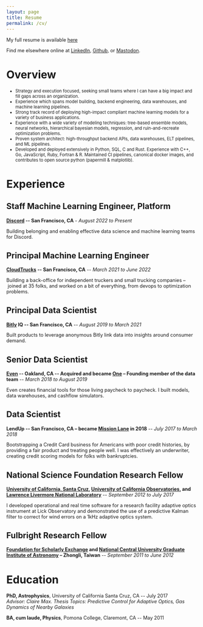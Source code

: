 ```yaml
---
layout: page
title: Resume
permalink: /cv/
---
```

<style>
li {
    font-size: 0.8em;
}
.post-content h1 {
    font-size: 1.6em;
}
.post-content h2 {
    font-size: 1.2em;
}
p {
    font-size: 0.9em;
}
</style>

My full resume is available [here](/Alex%20Rudy%20Resume.pdf)

Find me elsewhere online at [LinkedIn][], [Github][], or [Mastodon][].

[LinkedIn]: https://www.linkedin.com/in/alexrudy/
[Github]: https://github.com/alexrudy
[Mastodon]: https://hachyderm.io/@alexrudy

# Overview
- Strategy and execution focused, seeking small teams where I can have a big impact and fill gaps across an organization.
- Experience which spans model building, backend engineering, data warehouses, and machine learning pipelines.
- Strong track record of deploying high-impact compliant machine learning models for a variety of business applications.
- Experience with a wide variety of modeling techniques: tree-based ensemble models, neural networks, hierarchical bayesian models, regression, and ruin-and-recreate optimization problems.
- Proven system architect: high-throughput backend APIs, data warehouses, ELT pipelines, and ML pipelines.
- Developed and deployed extensively in Python, SQL, C and Rust. Experience with C++, Go, JavaScript, Ruby, Fortran & R. Maintained CI pipelines, canonical docker images, and contributes to open source python (papermill & matplotlib).

# Experience

## Staff Machine Learning Engineer, Platform
**[Discord](https://discord.com) -- San Francisco, CA** - *August 2022 to Present*

Building belonging and enabling effective data science and machine learning teams for Discord.

## Principal Machine Learning Engineer
**[CloudTrucks](https://www.cloudtrucks.com) -- San Francisco, CA** -- *March 2021 to June 2022*

Building a back-office for independent truckers and small trucking companies – joined at 35 folks, and worked on a bit of
everything, from devops to optimization problems.

## Principal Data Scientist
**[Bitly](https://bitly.com) IQ -- San Francisco, CA** -- *August 2019 to March 2021*

Built products to leverage anonymous Bitly link data into insights around consumer demand.

## Senior Data Scientist
**[Even](https://even.com) -- Oakland, CA -- Acquired and became [One](https://www.one.app) – Founding member of the data team** -- *March 2018 to August 2019*

Even creates financial tools for those living paycheck to paycheck. I built models, data warehouses, and cashflow simulators.

## Data Scientist
**LendUp -- San Francisco, CA – became [Mission Lane](https://www.missionlane.com) in 2018** -- *July 2017 to March 2018*

Bootstrapping a Credit Card business for Americans with poor credit histories, by providing a fair product and treating people well. I was effectively an underwriter, creating credit scoring models for folks with bankruptcies.

## National Science Foundation Research Fellow
**[University of California, Santa Cruz](https://ucsc.edu), [University of California Observatories](https://ucolick.org), and [Lawrence Livermore National Laboratory](https://www.llnl.gov)** -- *September 2012 to July 2017*

I developed operational and real time software for a research facility adaptive optics instrument at Lick Observatory and
demonstrated the use of a predictive Kalman filter to correct for wind errors on a 1kHz adaptive optics system.

## Fulbright Research Fellow
**[Foundation for Scholarly Exchange](http://www.fulbright.org.tw) and [National Central University Graduate Institute of Astronomy](http://www.astro.ncu.edu.tw/) – Zhongli, Taiwan** -- *September 2011 to June 2012*

# Education

**PhD, Astrophysics**, University of California Santa Cruz, CA -- July 2017
    <br />*Advisor: Claire Max. Thesis Topics: Predictive Control for Adaptive Optics, Gas Dynamics of Nearby Galaxies*

**BA, cum laude, Physics**, Pomona College, Claremont, CA -- May 2011
